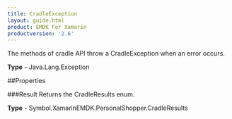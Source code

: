 ```yaml
---
title: CradleException
layout: guide.html
product: EMDK For Xamarin 
productversion: '2.6' 
---
```

The methods of cradle API throw a CradleException when an error occurs.

**Type** - Java.Lang.Exception

##Properties

###Result
Returns the CradleResults enum.

**Type** - Symbol.XamarinEMDK.PersonalShopper.CradleResults

